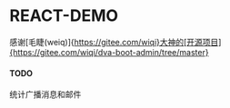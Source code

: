 # REACT-DEMO
感谢[毛睫(weiq)]{https://gitee.com/wiqi}大神的[开源项目]{https://gitee.com/wiqi/dva-boot-admin/tree/master}
#### TODO
统计广播消息和邮件